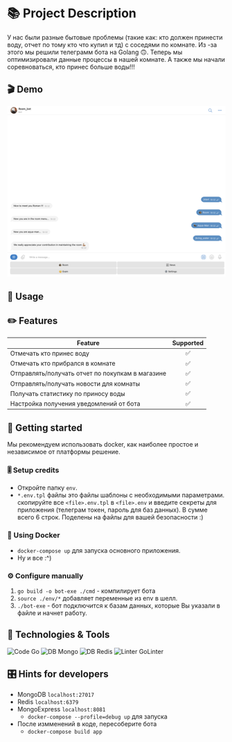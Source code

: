 # 📚 Project Description
У нас были разные бытовые проблемы (такие как: кто должен принести воду, отчет по тому кто что купил и тд) с соседями по комнате. Из -за этого мы решили телеграмм бота на Golang 🙃.  Теперь мы оптимизировали данные процессы в нашей комнате. А также мы начали соревноваться, кто принес больше воды!!!

## 🎬 Demo
![Screenshot](Menu.png)


## 📝 Usage
    

## ✏️ Features

| Feature                                          | Supported |
|--------------------------------------------------|:---------:|
| Отмечать кто принес воду                         |     ✅     |
| Отмечать кто прибрался в комнате                 |     ✅     |
| Отправлять/получать отчет по покупкам в магазине |     ✅     |
| Отправлять/получать новости для комнаты          |     ✅     |
| Получать статистику по приносу воды              |     ✅     |
| Настройка получения уведомлений от бота          |     ✅     |


## 📝 Getting started
Мы рекомендуем использовать docker, как наиболее простое и независимое
от платформы решение.

### 🎚️ Setup credits
- Откройте папку `env`.
- `*.env.tpl` файлы это файлы шаблоны с необходимыми параметрами.
скопируйте все `<file>.env.tpl` в `<file>.env` и введите секреты для приложения
(телеграм токен, пароль для баз данных). В сумме всего 6 строк. Поделены на 
файлы для вашей безопасности :)

### 🐳 Using Docker
- `docker-compose up` для запуска основного приложения.
- Ну и все :^)

### ⚙️ Configure manually
1. `go build -o bot-exe ./cmd` - компилирует бота
3. `source ./env/*` добавляет переменные из env в шелл.
5. `./bot-exe` - бот подключится к базам данных, которые
Вы указали в файле и начнет работу.

## 🔧 Technologies & Tools
![Code Go](https://img.shields.io/badge/Code-Go-informational?style=flat&logo=Go&logoColor=white&color=2bbc8a)
![DB Mongo](https://img.shields.io/badge/DB-Mongo-informational?style=flat&logo=Mongo&logoColor=white&color=2bbc8a)
![DB Redis](https://img.shields.io/badge/DB-Redis-informational?style=flat&logo=Redis&logoColor=white&color=2bbc8a)
![Linter GoLinter](https://img.shields.io/badge/Linter-GoLinter-informational?style=flat&logo=GoLinter&logoColor=white&color=2bbc8a)

## 🎛️ Hints for developers
- MongoDB `localhost:27017`
- Redis `localhost:6379`
- MongoExpress `localhost:8081`
  - `docker-compose --profile=debug up` для запуска
- После измменений в коде, пересоберите бота
  - `docker-compose build app`

